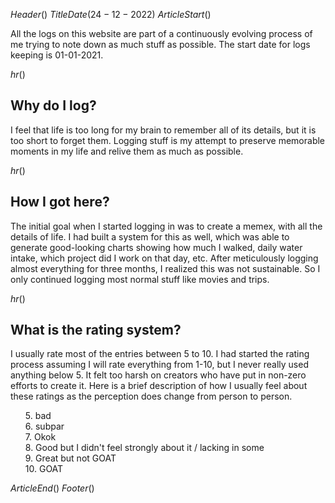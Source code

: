 $Header()$
$TitleDate(24-12-2022)$
$ArticleStart()$

All the logs on this website are part of a continuously evolving process of me trying to note down as much stuff as possible. The start date for logs keeping is 01-01-2021.

$hr()$

<h2>Why do I log?</h2>
I feel that life is too long for my brain to remember all of its details, but it is too short to forget them. Logging stuff is my attempt to preserve memorable moments in my life and relive them as much as possible.

$hr()$

<h2>How I got here?</h2>
The initial goal when I started logging in was to create a memex, with all the details of life. I had built a system for this as well, which was able to generate good-looking charts showing how much I walked, daily water intake, which project did I work on that day, etc. After meticulously logging almost everything for three months, I realized this was not sustainable. So I only continued logging most normal stuff like movies and trips.

$hr()$

<h2>What is the rating system?</h2>
I usually rate most of the entries between 5 to 10. I had started the rating process assuming I will rate everything from 1-10, but I never really used anything below 5. It felt too harsh on creators who have put in non-zero efforts to create it. Here is a brief description of how I usually feel about these ratings as the perception does change from person to person.
<ul style="list-style:none">
<li>5.  bad
<li>6. subpar
<li>7. Okok
<li>8. Good but I didn't feel strongly about it / lacking in some 
<li>9. Great but not GOAT
<li>10. GOAT
</ul>

$ArticleEnd()$
$Footer()$
